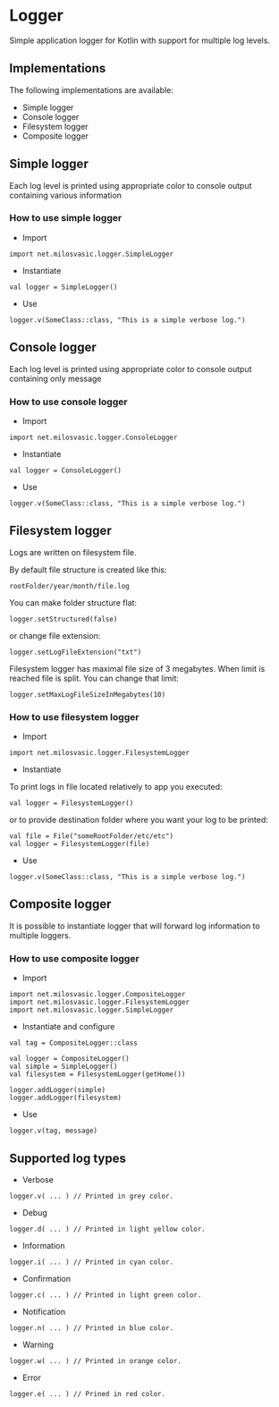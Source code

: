 # Logger
Simple application logger for Kotlin with support for multiple log levels.

## Implementations
The following implementations are available:
- Simple logger
- Console logger
- Filesystem logger
- Composite logger

## Simple logger 
Each log level is printed using appropriate color to console output containing various information

### How to use simple logger
- Import
```
import net.milosvasic.logger.SimpleLogger
```
- Instantiate
```
val logger = SimpleLogger()
```
- Use
```
logger.v(SomeClass::class, "This is a simple verbose log.")
```

## Console logger 
Each log level is printed using appropriate color to console output containing only message

### How to use console logger
- Import
```
import net.milosvasic.logger.ConsoleLogger
```
- Instantiate
```
val logger = ConsoleLogger()
```
- Use
```
logger.v(SomeClass::class, "This is a simple verbose log.")
```

## Filesystem logger
Logs are written on filesystem file.

By default file structure is created like this:
```
rootFolder/year/month/file.log
```
You can make folder structure flat:
```
logger.setStructured(false)
```
or change file extension:
```
logger.setLogFileExtension("txt")
```
Filesystem logger has maximal file size of 3 megabytes. When limit is reached file is split.
You can change that limit:
```
logger.setMaxLogFileSizeInMegabytes(10)
```

### How to use filesystem logger
- Import
```
import net.milosvasic.logger.FilesystemLogger
```
- Instantiate

To print logs in file located relatively to app you executed: 
```
val logger = FilesystemLogger()
```
or to provide destination folder where you want your log to be printed: 
```
val file = File("someRootFolder/etc/etc")
val logger = FilesystemLogger(file)
```
- Use
```
logger.v(SomeClass::class, "This is a simple verbose log.")
```

## Composite logger 
It is possible to instantiate logger that will forward log information to multiple loggers.

### How to use composite logger
- Import
```
import net.milosvasic.logger.CompositeLogger
import net.milosvasic.logger.FilesystemLogger
import net.milosvasic.logger.SimpleLogger
```
- Instantiate and configure
```
val tag = CompositeLogger::class

val logger = CompositeLogger()
val simple = SimpleLogger()
val filesystem = FilesystemLogger(getHome())

logger.addLogger(simple)
logger.addLogger(filesystem)
```
- Use
```
logger.v(tag, message)
```


## Supported log types
- Verbose
```
logger.v( ... ) // Printed in grey color.
```
- Debug
```
logger.d( ... ) // Printed in light yellow color.
```
- Information
```
logger.i( ... ) // Printed in cyan color.
```
- Confirmation
```
logger.c( ... ) // Printed in light green color.
```
- Notification
```
logger.n( ... ) // Printed in blue color.
```
- Warning
```
logger.w( ... ) // Printed in orange color.
```
- Error
```
logger.e( ... ) // Prined in red color.
```

